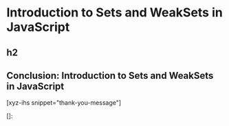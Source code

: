 # Introduction to Sets and WeakSets in JavaScript
<!--more-->
<!--
Table of Contents:
-->

## h2

## Conclusion: Introduction to Sets and WeakSets in JavaScript

[xyz-ihs snippet="thank-you-message"]

<!-- ### Links -->
[]:

<!--
### Meta:
-
-->

<!--
### Keywords:
-
-->

<!--
### Resources:
- https://alligator.io/js/sets-introduction/
- https://developer.mozilla.org/en-US/docs/Web/JavaScript/Reference/Global_Objects/WeakSet
-->
